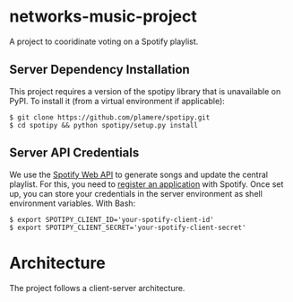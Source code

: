 # networks-music-project
A project to cooridinate voting on a Spotify playlist.

## Server Dependency Installation
This project requires a version of the spotipy library that is unavailable on
PyPI. To install it (from a virtual environment if applicable):
```
$ git clone https://github.com/plamere/spotipy.git
$ cd spotipy && python spotipy/setup.py install
```

## Server API Credentials
We use the [Spotify Web API](https://beta.developer.spotify.com/documentation/web-api/)
to generate songs and update the central playlist. For this, you need to [register an
application](https://beta.developer.spotify.com/dashboard/) with Spotify. Once set up,
you can store your credentials in the server environment as shell environment
variables. With Bash:
```
$ export SPOTIPY_CLIENT_ID='your-spotify-client-id'
$ export SPOTIPY_CLIENT_SECRET='your-spotify-client-secret'
```

# Architecture
The project follows a client-server architecture.

